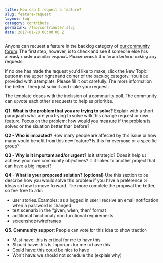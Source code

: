 ```yaml
---
title: How can I request a feature?
slug: feature-request
layout: faq
category: contribute
permalink: /faq/contribute/:slug
date: 2017-01-20 00:00:00 Z
---
```


Anyone can request a feature in the backlog category of 
[our community forum](https://community.passbolt.com/c/backlog). The first step, however, is to check and see if 
someone else has already made a similar request. Please search the forum before making any requests.

If no one has made the request you'd like to make, click the New Topic button in the upper right hand corner of 
the backlog category. You'll be provided with a  template. Please fill it out carefully. The more information the 
better. Then just submit and make your request. 

The template closes with the inclusion of a community poll. The community can upvote each other's requests to help 
us prioritize.

**Q1. What is the problem that you are trying to solve?**
Explain with a short paragraph what are you trying to solve with this change request or new feature. Focus on the 
problem: how would you measure if the problem is solved or the situation better than before?

**Q2 - Who is impacted?**
How many people are affected by this issue or how many would benefit from this new feature? Is this for everyone 
or a specific group?

**Q3 - Why is it important and/or urgent?**
Is it strategic? Does it help us achieve your own community objectives? Is it linked to another project that can 
have a big impact?

**Q4 - What is your proposed solution? (optional)**
Use this section to be describe how you would solve this problem if you have a preference or ideas on how to move 
forward. The more complete the proposal the better, so feel free to add: 
- user stories. Examples: as a logged in user I receive an email notification when a password is changed.
- test scenario in the "given, when, then" format
- additional functional / non functional requirements.
- screenshots/wireframes

**Q5. Community support**
People can vote for this idea to show traction
* Must have: this is critical for me to have this
* Should have: this is important for me to have this
* Could have: this could be nice to have
* Won't have: we should not schedule this (explain why)